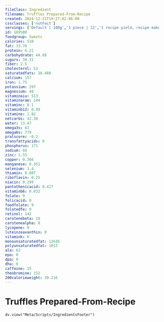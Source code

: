 ```yaml
---
fileClass: Ingredient
filename: Truffles Prepared-From-Recipe
created: 2024-12-21T19:27:02-06:00
cssclasses: ['nutFact']
servings: ['Default | 100g','1 piece | 12','1 recipe yield, recipe makes 49     1  inch x 1 inch     pieces | 612']
id: 169580
foodgroup: Sweets
calories: 510
fat: 33.76
protein: 6.21
carbohydrate: 44.88
sugars: 38.31
fiber: 2.5
cholesterol: 53
saturatedfats: 18.488
calcium: 157
iron: 1.75
potassium: 297
magnesium: 48
vitaminaiu: 513
vitaminarae: 144
vitaminc: 0.1
vitaminb12: 0.49
vitamine: 1.82
netcarbs: 42.38
water: 13.47
omega3s: 62
omega6s: 779
pralscore: -0.2
transfattyacids: 0
phosphorus: 171
sodium: 68
zinc: 1.55
copper: 0.366
manganese: 0.351
selenium: 3.4
thiamin: 0.087
riboflavin: 0.25
niacin: 0.299
pantothenicacid: 0.417
vitaminb6: 0.032
folate: 9
folicacid: 0
foodfolate: 9
folatedfe: 9
retinol: 142
carotenebeta: 19
carotenealpha: 0
lycopene: 0
luteinzeaxanthin: 0
vitamink: 6
monounsaturatedfat: 12636
polyunsaturatedfat: 1013
ala: 62
epa: 0
dpa: 0
dha: 0
caffeine: 15
theobromine: 152
200calorieweight: 39.216
---
```


# Truffles Prepared-From-Recipe

```dataviewjs
dv.view("Meta/Scripts/IngredientsFooter")
```